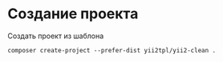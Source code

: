 Создание проекта
===

Создать проект из шаблона

```
composer create-project --prefer-dist yii2tpl/yii2-clean .
```
